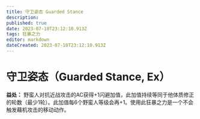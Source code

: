 ```yaml
---
title: 守卫姿态 Guarded Stance
description: 
published: true
date: 2023-07-10T23:12:10.913Z
tags: 狂暴之力
editor: markdown
dateCreated: 2023-07-10T23:12:10.913Z
---
```


# 守卫姿态（Guarded Stance, Ex）

**益处：** 野蛮人对抗近战攻击的AC获得+1闪避加值，此加值持续等同于他体质修正的轮数（最少1轮）。此加值每6个野蛮人等级会再+1。使用此狂暴之力是一个不会触发藉机攻击的移动动作。